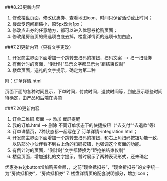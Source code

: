 



###8.23更新内容
1. 修改楼盘页面，修改优惠券、查看地图icon、时间只保留活动截止时间；
2. 楼盘专题间距缩小，原5px改为1px；
3. 修改点击券的任意地方，都可以进入优惠券抢购页面；
4. 修改尾房首页的筛选项白底去掉，楼盘详情页的选项卡加白底，

###7.21更新内容（只有文字更改）
1. 开发商主界面下面增加一个跳转去扫码的按钮，扫码文案 --> 扫一扫验券
2. 有倒计时的页面，“倒计时”显示文字都显示为“距结束仅剩”
3. 楼盘页面，送礼的文字提示，确定为第二种

附：订单详情.html

页面下面的各种时间显示，下单时间，付款时间，退款时间等，到底展示哪些时间待确定，由产品和后端在协商

###7.20更新内容
1. 订单二维码.页面 --> 添加 截屏提醒
2. 我的订单.html  --> 删除 不同订单状态下的快捷按钮（“去支付”“去退款”等）
3. 订单详情页，7种状态都一起写在了 订单详情-integration.html； 
4. 开发商主界面下面增加一个跳转去扫码的按钮，和右上角扫码按钮功能一致，以防部分小伙伴看不到右上角的扫码按钮，也强调这个页面的功能。
5. 有倒计时的页面，“倒计时”文字都替换为“距抢拍结束仅剩”
6. 楼盘页面，增加送礼的文字提示，暂时展示了两种表现形式，还未确定

优惠券右边button增加购买金额，，之前“现金抵扣券”，“现金折扣券”的文字统一为“房款抵扣券”，“房款抵扣券”
7. 楼盘详情页的配套说明部分，增加icon；

